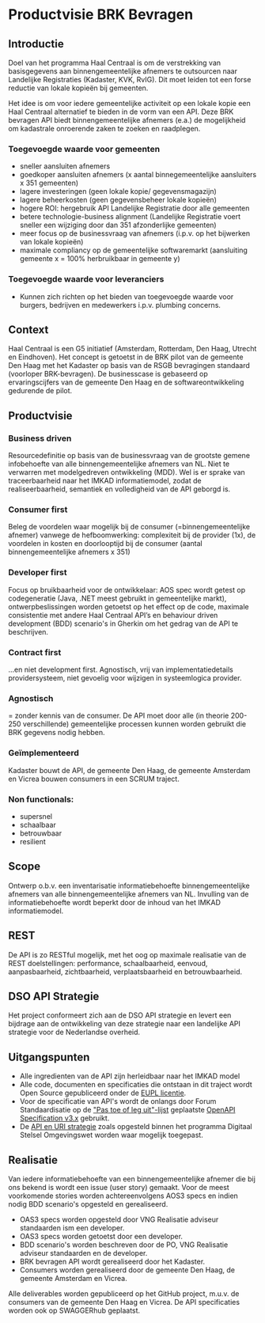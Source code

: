 # Productvisie BRK Bevragen

## Introductie
Doel van het programma Haal Centraal is om de verstrekking van basisgegevens aan binnengemeentelijke afnemers te outsourcen naar Landelijke Registraties (Kadaster, KVK, RvIG). Dit moet leiden tot een forse reductie van lokale kopieën bij gemeenten. 

Het idee is om voor iedere gemeentelijke activiteit op een lokale kopie een Haal Centraal alternatief te bieden in de vorm van een API. Deze BRK bevragen API biedt binnengemeentelijke afnemers (e.a.) de mogelijkheid om kadastrale onroerende zaken te zoeken en raadplegen.

### Toegevoegde waarde voor gemeenten
- sneller aansluiten afnemers 
- goedkoper aansluiten afnemers (x aantal binnegemeentelijke aansluiters x 351 gemeenten)
- lagere investeringen (geen lokale kopie/ gegevensmagazijn)
- lagere beheerkosten (geen gegevensbeheer lokale kopieën)
- hogere ROI: hergebruik API Landelijke Registratie door alle gemeenten
- betere technologie-business alignment (Landelijke Registratie voert sneller een wijziging door dan 351 afzonderlijke gemeenten) 
- meer focus op de businessvraag van afnemers (i.p.v. op het bijwerken van lokale kopieën)
- maximale compliancy op de gemeentelijke softwaremarkt (aansluiting gemeente x = 100% herbruikbaar in gemeente y)

### Toegevoegde waarde voor leveranciers
- Kunnen zich richten op het bieden van toegevoegde waarde voor burgers, bedrijven en medewerkers i.p.v. plumbing concerns.

## Context
Haal Centraal is een G5 initiatief (Amsterdam, Rotterdam, Den Haag, Utrecht en Eindhoven). Het concept is getoetst in de BRK pilot van de gemeente Den Haag met het Kadaster op basis van de RSGB bevragingen standaard (voorloper BRK-bevragen). De businesscase is gebaseerd op ervaringscijfers van de gemeente Den Haag en de softwareontwikkeling gedurende de pilot. 

## Productvisie

### Business driven 
Resourcedefinitie op basis van de businessvraag van de grootste gemene infobehoefte van alle binnengemeentelijke afnemers van NL. 
Niet te verwarren met modelgedreven ontwikkeling (MDD). Wel is er sprake van traceerbaarheid naar het IMKAD informatiemodel, zodat de realiseerbaarheid, semantiek en volledigheid van de API geborgd is. 

### Consumer first
Beleg de voordelen waar mogelijk bij de consumer (=binnengemeentelijke afnemer) vanwege de hefboomwerking: complexiteit bij de provider (1x), de voordelen in kosten en doorlooptijd bij de consumer (aantal binnengemeentelijke afnemers x 351)

### Developer first
Focus op bruikbaarheid voor de ontwikkelaar: AOS spec wordt getest op codegeneratie (Java, .NET meest gebruikt in gemeentelijke markt), ontwerpbeslissingen worden getoetst op het effect op de code, maximale consistentie met andere Haal Centraal API’s en behaviour driven development (BDD) scenario's in Gherkin om het gedrag van de API te beschrijven.

### Contract first
…en niet development first. Agnostisch, vrij van implementatiedetails providersysteem, niet gevoelig voor wijzigen in systeemlogica provider.

### Agnostisch
= zonder kennis van de consumer. De API moet door alle (in theorie 200-250 verschillende) gemeentelijke processen kunnen worden gebruikt die BRK gegevens nodig hebben.

### Geïmplementeerd 
Kadaster bouwt de API, de gemeente Den Haag, de gemeente Amsterdam en Vicrea bouwen consumers in een SCRUM traject. 

### Non functionals:
- supersnel
- schaalbaar
- betrouwbaar
- resilient

## Scope
Ontwerp o.b.v. een inventarisatie informatiebehoefte binnengemeentelijke afnemers van alle binnengemeentelijke afnemers van NL. Invulling van de informatiebehoefte wordt beperkt door de inhoud van het IMKAD informatiemodel.

## REST
De API is zo RESTful mogelijk, met het oog op maximale realisatie van de REST doelstellingen: performance, schaalbaarheid, eenvoud, aanpasbaarheid, zichtbaarheid, verplaatsbaarheid en betrouwbaarheid.  

## DSO API Strategie
Het project conformeert zich aan de DSO API strategie en levert een bijdrage aan de ontwikkeling van deze strategie naar een landelijke API strategie voor de Nederlandse overheid.  

## Uitgangspunten
- Alle ingredienten van de API zijn herleidbaar naar het IMKAD model
- Alle code, documenten en specificaties die ontstaan in dit traject wordt Open
Source gepubliceerd onder de
[EUPL licentie](https://joinup.ec.europa.eu/collection/eupl/eupl-text-11-12).
- Voor de specificatie van API's wordt de onlangs door Forum Standaardisatie op
de
["Pas toe of leg uit"-lijst](https://www.forumstandaardisatie.nl/lijst-open-standaarden/in_lijst/verplicht-pas-toe-leg-uit)
geplaatste
[OpenAPI Specification v3.x](https://www.forumstandaardisatie.nl/standaard/openapi-specification)
gebruikt.
- De
[API en URI strategie](https://aandeslagmetdeomgevingswet.nl/digitaal-stelsel/documenten/documenten/api-uri-strategie/)
zoals opgesteld binnen het programma Digitaal Stelsel Omgevingswet worden waar
mogelijk toegepast.

## Realisatie
Van iedere informatiebehoefte van een binnengemeentelijke afnemer die bij ons bekend is wordt een issue (user story) gemaakt. Voor de meest voorkomende stories worden achtereenvolgens AOS3 specs en indien nodig BDD scenario's opgesteld en gerealiseerd. 
- OAS3 specs worden opgesteld door VNG Realisatie adviseur standaarden ism een developer. 
- OAS3 specs worden getoetst door een developer. 
- BDD scenario's worden beschreven door de PO, VNG Realisatie adviseur standaarden en de developer. 
- BRK bevragen API wordt gerealiseerd door het Kadaster.
- Consumers worden gerealiseerd door de gemeente Den Haag, de gemeente Amsterdam en Vicrea.

Alle deliverables worden gepubliceerd op het GitHub project, m.u.v. de consumers van de gemeente Den Haag en Vicrea. De API specificaties worden ook op SWAGGERhub geplaatst.

